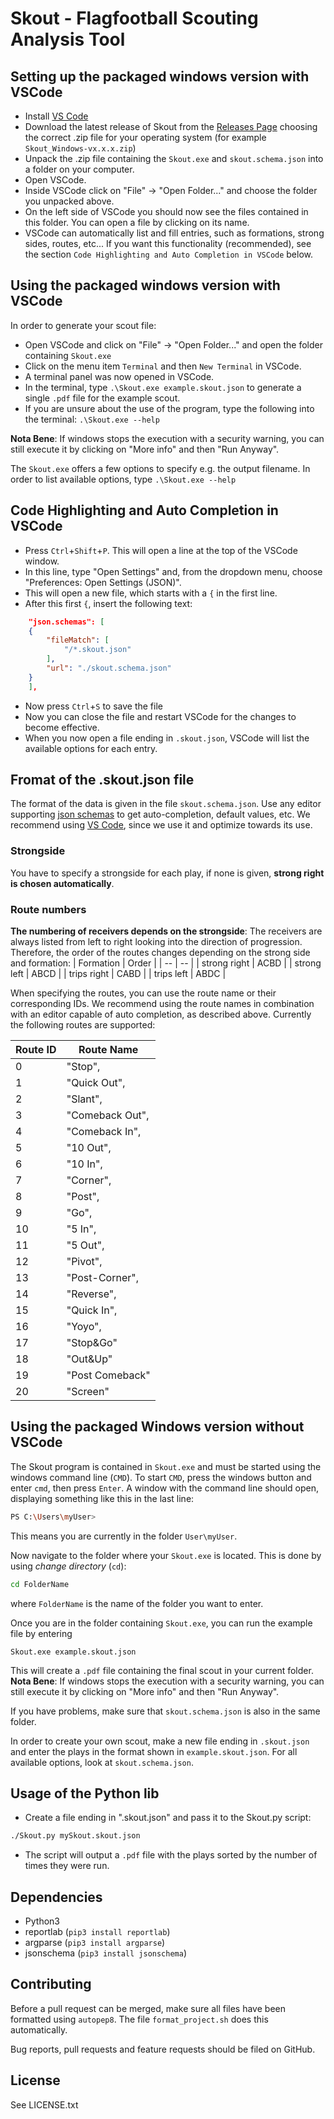 # Skout - Flagfootball Scouting Analysis Tool

## Setting up the packaged windows version with VSCode

- Install [VS Code](https://code.visualstudio.com/)
- Download the latest release of Skout from the [Releases Page](https://github.com/XaverKlemenschits/Skout/releases) choosing the correct .zip file for your operating system (for example `Skout_Windows-vx.x.x.zip`)
- Unpack the .zip file containing the `Skout.exe` and `skout.schema.json` into a folder on your computer.
- Open VSCode.
- Inside VSCode click on "File" -> "Open Folder..." and choose the folder you unpacked above.
- On the left side of VSCode you should now see the files contained in this folder. You can open a file by clicking on its name.
- VSCode can automatically list and fill entries, such as formations, strong sides, routes, etc...
  If you want this functionality (recommended), see the section `Code Highlighting and Auto Completion in VSCode` below.

## Using the packaged windows version with VSCode

In order to generate your scout file:
- Open VSCode and click on "File" -> "Open Folder..." and open the folder containing `Skout.exe`
- Click on the menu item `Terminal` and then `New Terminal` in VSCode.
- A terminal panel was now opened in VSCode.
- In the terminal, type `.\Skout.exe example.skout.json` to generate a single `.pdf` file for the example scout.
- If you are unsure about the use of the program, type the following into the terminal: `.\Skout.exe --help`

**Nota Bene**: If windows stops the execution with a security warning, you can still execute it by clicking on "More info" and then "Run Anyway".

The `Skout.exe` offers a few options to specify e.g. the output filename.
In order to list available options, type `.\Skout.exe --help`

## Code Highlighting and Auto Completion in VSCode

- Press `Ctrl`+`Shift`+`P`. This will open a line at the top of the VSCode window.
- In this line, type "Open Settings" and, from the dropdown menu, choose "Preferences: Open Settings (JSON)".
- This will open a new file, which starts with a `{` in the first line.
- After this first `{`, insert the following text:
```json
    "json.schemas": [
    {
        "fileMatch": [
            "/*.skout.json"
        ],
        "url": "./skout.schema.json"
    }
    ],
```
- Now press `Ctrl`+`S` to save the file
- Now you can close the file and restart VSCode for the changes to become effective.
- When you now open a file ending in `.skout.json`, VSCode will list the available options for each entry.

## Fromat of the .skout.json file

The format of the data is given in the file `skout.schema.json`. Use any editor supporting [json schemas](https://json-schema.org) to get auto-completion, default values, etc. We recommend using [VS Code](https://code.visualstudio.com/), since we use it and optimize towards its use.

### Strongside

You have to specify a strongside for each play, if none is given, **strong right is chosen automatically**.

### Route numbers

**The numbering of receivers depends on the strongside**: The receivers are always listed from left to right looking into the direction of progression.
Therefore, the order of the routes changes depending on the strong side and formation:
| Formation | Order |
| -- | -- |
| strong right | ACBD |
| strong left  | ABCD |
| trips right  | CABD |
| trips left   | ABDC |

When specifying the routes, you can use the route name or their corresponding IDs.
We recommend using the route names in combination with an editor capable of auto completion, as described above.
Currently the following routes are supported:

| Route ID | Route Name |
| -- | -- |
| 0 | "Stop", |
| 1 | "Quick Out", |
| 2 | "Slant", |
| 3 | "Comeback Out", |
| 4 | "Comeback In", |
| 5 | "10 Out", |
| 6 | "10 In", |
| 7 | "Corner", |
| 8 | "Post", |
| 9 | "Go", |
| 10|  "5 In", |
| 11|  "5 Out", |
| 12|  "Pivot", |
| 13|  "Post-Corner", |
| 14|  "Reverse", |
| 15|  "Quick In", |
| 16|  "Yoyo", |
| 17|  "Stop&Go" |
| 18|  "Out&Up" |
| 19|  "Post Comeback" |
| 20|  "Screen" |

## Using the packaged Windows version without VSCode

The Skout program is contained in `Skout.exe` and must be started using the windows command line (`CMD`).
To start `CMD`, press the windows button and enter `cmd`, then press `Enter`.
A window with the command line should open, displaying something like this in the last line:

```bash
PS C:\Users\myUser>
```
This means you are currently in the folder `User\myUser`.

Now navigate to the folder where your `Skout.exe` is located. This is done by using *change directory* (`cd`):

```bash
cd FolderName
```
where `FolderName` is the name of the folder you want to enter.

Once you are in the folder containing `Skout.exe`, you can run the example file by entering

```
Skout.exe example.skout.json
```
This will create a `.pdf` file containing the final scout in your current folder.
**Nota Bene**: If windows stops the execution with a security warning, you can still execute it by clicking on "More info" and then "Run Anyway".

If you have problems, make sure that `skout.schema.json` is also in the same folder.

In order to create your own scout, make a new file ending in `.skout.json` and enter the plays in the format shown in `example.skout.json`.
For all available options, look at `skout.schema.json`.

## Usage of the Python lib

- Create a file ending in ".skout.json" and pass it to the Skout.py script:
```sh
./Skout.py mySkout.skout.json
```

- The script will output a `.pdf` file with the plays sorted by the number of times they were run.

## Dependencies

- Python3
- reportlab (`pip3 install reportlab`)
- argparse (`pip3 install argparse`)
- jsonschema (`pip3 install jsonschema`)

## Contributing

Before a pull request can be merged, make sure all files have been formatted using `autopep8`.
The file `format_project.sh` does this automatically.

Bug reports, pull requests and feature requests should be filed on GitHub.

## License

See LICENSE.txt